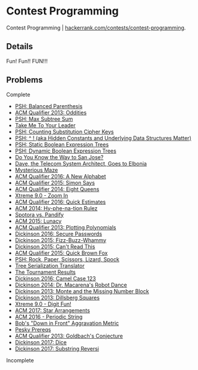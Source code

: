 # Contest Programming
Contest Programming | [hackerrank.com/contests/contest-programming](https://www.hackerrank.com/contests/contest-programming).

## Details
Fun! Fun!! FUN!!!

## Problems
Complete
- [PSH: Balanced Parenthesis](https://www.hackerrank.com/contests/contest-programming/challenges/psh-balanced-parenthesis)
- [ACM Qualifier 2013: Oddities](https://www.hackerrank.com/contests/contest-programming/challenges/acm-qualifier-2013-oddities)
- [PSH: Max Subtree Sum](https://www.hackerrank.com/contests/contest-programming/challenges/max-subtree-sum)
- [Take Me To Your Leader](https://www.hackerrank.com/contests/contest-programming/challenges/take-me-to-your-leader)
- [PSH: Counting Substitution Cipher Keys](https://www.hackerrank.com/contests/contest-programming/challenges/psh-counting-substitution-cipher-keys)
- [PSH: ^ ! (aka Hidden Constants and Underlying Data Structures Matter)](https://www.hackerrank.com/contests/contest-programming/challenges/aka-hidden-constants-and-underlying-data-structures-matter)
- [PSH: Static Boolean Expression Trees](https://www.hackerrank.com/contests/contest-programming/challenges/psh-static-boolean-expression-trees)
- [PSH: Dynamic Boolean Expression Trees](https://www.hackerrank.com/contests/contest-programming/challenges/dynamic-boolean-expression-trees)
- [Do You Know the Way to San Jose?](https://www.hackerrank.com/contests/contest-programming/challenges/do-you-know-the-way-to-san-jose)
- [Dave, the Telecom System Architect, Goes to Elbonia](https://www.hackerrank.com/contests/contest-programming/challenges/dave-the-telecom-system-architect-goes-to-elbonia)
- [Mysterious Maze](https://www.hackerrank.com/contests/contest-programming/challenges/mysterious-maze)
- [ACM Qualifier 2016: A New Alphabet](https://www.hackerrank.com/contests/contest-programming/challenges/a-new-alphabet)
- [ACM Qualifier 2015: Simon Says](https://www.hackerrank.com/contests/contest-programming/challenges/acm-qualifier-2015-simon-says)
- [ACM Qualifier 2014: Eight Queens](https://www.hackerrank.com/contests/contest-programming/challenges/acm-qualifier-2014-eight-queens)
- [Xtreme 9.0 - Zoom In](https://www.hackerrank.com/contests/contest-programming/challenges/zoom-in)
- [ACM Qualifier 2016: Quick Estimates](https://www.hackerrank.com/contests/contest-programming/challenges/quick-estimates)
- [ACM 2014: Hy-phe-na-tion Rulez](https://www.hackerrank.com/contests/contest-programming/challenges/acm-2014-hy-phe-na-tion-rulez)
- [Spotora vs. Pandify](https://www.hackerrank.com/contests/contest-programming/challenges/opening-pandoras-box)
- [ACM 2015: Lunacy](https://www.hackerrank.com/contests/contest-programming/challenges/acm-2015-lunacy)
- [ACM Qualifier 2013: Plotting Polynomials](https://www.hackerrank.com/contests/contest-programming/challenges/acm-qualifier-2013-plotting-polynomials)
- [Dickinson 2016: Secure Passwords](https://www.hackerrank.com/contests/contest-programming/challenges/secure-passwords)
- [Dickinson 2015: Fizz-Buzz-Whammy](https://www.hackerrank.com/contests/contest-programming/challenges/dickinson-2014-fizz-buzz-whammy)
- [Dickinson 2015: Can't Read This](https://www.hackerrank.com/contests/contest-programming/challenges/dickinson-2014-cant-read-this)
- [ACM Qualifier 2015: Quick Brown Fox](https://www.hackerrank.com/contests/contest-programming/challenges/acm-qualifier-2015-quick-brown-fox)
- [PSH: Rock, Paper, Scissors, Lizard, Spock](https://www.hackerrank.com/contests/contest-programming/challenges/rock-paper-scissors-lizard-spock)
- [Tree Serialization Translator](https://www.hackerrank.com/contests/contest-programming/challenges/tree-serialization-translator)
- [The Tournament Results](https://www.hackerrank.com/contests/contest-programming/challenges/psh-charles-and-the-mixed-up-tournament)
- [Dickinson 2016: Camel Case 123](https://www.hackerrank.com/contests/contest-programming/challenges/camel-case-123)
- [Dickinson 2014: Dr. Macarena's Robot Dance](https://www.hackerrank.com/contests/contest-programming/challenges/dr-macarenas-robot-dance)
- [Dickinson 2013: Monte and the Missing Number Block](https://www.hackerrank.com/contests/contest-programming/challenges/monte-and-the-missing-number-block)
- [Dickinson 2013: Dillsberg Squares](https://www.hackerrank.com/contests/contest-programming/challenges/dillsberg-squares)
- [Xtreme 9.0 - Digit Fun!](https://www.hackerrank.com/contests/contest-programming/challenges/digit-fun)
- [ACM 2017: Star Arrangements](https://www.hackerrank.com/contests/contest-programming/challenges/acm-2017-star-arrangements)
- [ACM 2016 - Periodic String](https://www.hackerrank.com/contests/contest-programming/challenges/acm-2016-periodic-string)
- [Bob's "Down in Front" Aggravation Metric](https://www.hackerrank.com/contests/contest-programming/challenges/contest-programming-bobs-down-in-front-aggravation-metric)
- [Pesky Prereqs](https://www.hackerrank.com/contests/contest-programming/challenges/pesky-prereqs)
- [ACM Qualifier 2013: Goldbach's Conjecture](https://www.hackerrank.com/contests/contest-programming/challenges/acm-qualifier-2013-goldbachs-conjecture)
- [Dickinson 2017: Dice](https://www.hackerrank.com/contests/contest-programming/challenges/dickinson-2017-dice)
- [Dickinson 2017: Substring Reversi](https://www.hackerrank.com/contests/contest-programming/challenges/substring-reversi)

Incomplete
